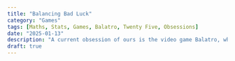 ```yaml
---
title: "Balancing Bad Luck"
category: "Games"
tags: [Maths, Stats, Games, Balatro, Twenty Five, Obsessions]
date: "2025-01-13"
description: "A current obsession of ours is the video game Balatro, which has managed to suck up a few hours here and there lately. It's very addictive. When pondering the nature of the game recently, I began to think about the ways we hedge against bad luck in games."
draft: true
---
```

